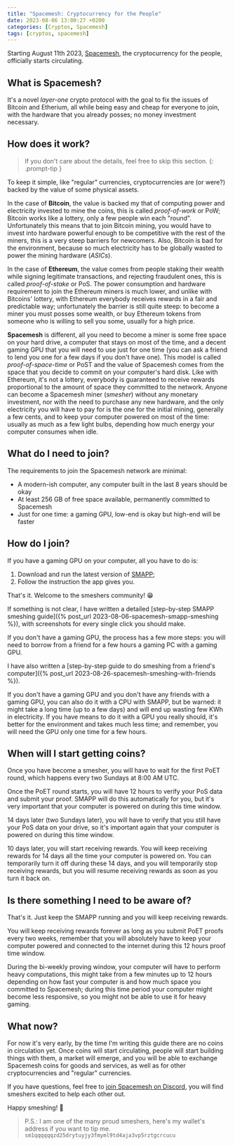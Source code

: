 ```yaml
---
title: "Spacemesh: Cryptocurrency for the People"
date: 2023-08-06 13:00:27 +0200
categories: [Cryptos, Spacemesh]
tags: [cryptos, spacemesh]
---
```


Starting August 11th 2023, [Spacemesh](https://spacemesh.io/), the
cryptocurrency for the people, officially starts circulating.


## What is Spacemesh?

It's a novel _layer-one_ crypto protocol with the goal to fix the issues of
Bitcoin and Etherium, all while being easy and cheap for everyone to join,
with the hardware that you already posses; no money investment necessary.


## How does it work?

> If you don't care about the details, feel free to skip this section.
{: .prompt-tip }

To keep it simple, like "regular" currencies, cryptocurrencies are (or were?)
backed by the value of some physical assets.

In the case of **Bitcoin**, the value is backed my that of computing power and
electricity invested to mine the coins, this is called _proof-of-work_ or PoW;
Bitcoin works like a lottery, only a few people win each "round".
Unfortunately this means that to join Bitcoin mining, you would have to invest
into hardware powerful enough to be competitive with the rest of the miners,
this is a very steep barriers for newcomers.
Also, Bitcoin is bad for the environment, because so much electricity has to be
globally wasted to power the mining hardware (_ASICs_).

In the case of **Ethereum**, the value comes from people staking their wealth
while signing legitimate transactions, and rejecting fraudulent ones, this is
called _proof-of-stake_ or PoS.
The power consumption and hardware requirement to join the Ethereum miners is
much lower, and unlike with Bitcoins' lottery, with Ethereum everybody receives
rewards in a fair and predictable way; unfortunately the barrier is still quite
steep: to become a miner you must posses some wealth, or buy Ethereum tokens
from someone who is willing to sell you some, usually for a high price.

**Spacemesh** is different, all you need to become a miner is some free space on
your hard drive, a computer that stays on most of the time, and a decent gaming
GPU that you will need to use just for one time (you can ask a friend to lend
you one for a few days if you don't have one).
This model is called _proof-of-space-time_ or PoST and the value of Spacemesh
comes from the space that you decide to commit on your computer's hard disk.
Like with Ethereum, it's not a lottery, everybody is guaranteed to receive
rewards proportional to the amount of space they committed to the network.
Anyone can become a Spacemesh miner (_smesher_) without any monetary investment,
nor with the need to purchase any new hardware, and the only electricity you
will have to pay for is the one for the initial mining, generally a few cents,
and to keep your computer powered on most of the time: usually as much as a few
light bulbs, depending how much energy your computer consumes when idle.


## What do I need to join?

The requirements to join the Spacemesh network are minimal:

- A modern-ish computer, any computer built in the last 8 years should be okay
- At least 256 GB of free space available, permanently committed to Spacemesh
- Just for one time: a gaming GPU, low-end is okay but high-end will be faster


## How do I join?

If you have a gaming GPU on your computer, all you have to do is:

1. Download and run the latest version of [SMAPP](https://spacemesh.io/);
2. Follow the instruction the app gives you.

That's it. Welcome to the smeshers community! 😁

If something is not clear, I have written a detailed
[step-by-step SMAPP smeshing guide]({% post_url 2023-08-06-spacemesh-smapp-smeshing %}),
with screenshots for every single click you should make.

If you don't have a gaming GPU, the process has a few more steps: you will need
to borrow from a friend for a few hours a gaming PC with a gaming GPU.

I have also written a
[step-by-step guide to do smeshing from a friend's computer]({% post_url 2023-08-26-spacemesh-smeshing-with-friends %}).

If you don't have a gaming GPU and you don't have any friends with a gaming GPU,
you can also do it with a CPU with SMAPP, but be warned: it might take a long
time (up to a few days) and will end up wasting few KWh in electricity.
If you have means to do it with a GPU you really should, it's better for the
environment and takes much less time; and remember, you will need the GPU only
one time for a few hours.


## When will I start getting coins?

Once you have become a smesher, you will have to wait for the first PoET round,
which happens every two Sundays at 8:00 AM UTC.

Once the PoET round starts, you will have 12 hours to verify your PoS data
and submit your proof.
SMAPP will do this automatically for you, but it's very important that your
computer is powered on during this time window.

14 days later (two Sundays later), you will have to verify that you still have
your PoS data on your drive, so it's important again that your computer is
powered on during this time window.

10 days later, you will start receiving rewards. You will keep receiving rewards
for 14 days all the time your computer is powered on. You can temporarily turn
it off during these 14 days, and you will temporarily stop receiving rewards,
but you will resume receiving rewards as soon as you turn it back on.


## Is there something I need to be aware of?

That's it. Just keep the SMAPP running and you will keep receiving rewards.

You will keep receiving rewards forever as long as you submit PoET proofs every
two weeks, remember that you will absolutely have to keep your computer powered
and connected to the internet during this 12 hours proof time window.

During the bi-weekly proving window, your computer will have to perform heavy
computations, this might take from a few minutes up to 12 hours depending on
how fast your computer is and how much space you committed to Spacemesh; during
this time period your computer might become less responsive, so you might not
be able to use it for heavy gaming.


## What now?

For now it's very early, by the time I'm writing this guide there are no coins
in circulation yet. Once coins will start circulating, people will start
building things with them, a market will emerge, and you will be able to
exchange Spacemesh coins for goods and services, as well as for other
cryptocurrencies and "regular" currencies.

If you have questions, feel free to
[join Spacemesh on Discord](https://discord.com/invite/yVhQ7rC), you will find
smeshers excited to help each other out.

Happy smeshing! 🎉

> P.S.: I am one of the many proud smeshers, here's my wallet's address if you
> want to tip me.
> ```sm1qqqqqqzd25drytuyjy3fmyml9td4aja3vp5rztgcrcucu```
